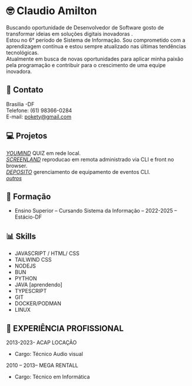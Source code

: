 
# 🤓 Claudio Amilton
Buscando oportunidade de Desenvolvedor de Software gosto de transformar ideias em soluções digitais inovadoras . \
Estou no 6° período de Sistema de Informação. Sou comprometido com a
aprendizagem contínua e estou sempre atualizado nas últimas tendências tecnológicas. \
Atualmente em
busca de novas oportunidades para aplicar minha paixão pela programação e contribuir para o
crescimento de uma equipe inovadora.

## 🔗 Contato
Brasilia -DF \
Telefone: (61) 98366-0284 \
 E-mail: pokety@gmail.com 




## 💻 Projetos 
<!-- <div align="center">
  <a href="https://github.com/pokety">
  <img height="180em" src="https://github-readme-stats.vercel.app/api?username=pokety&show_icons=true&theme=dark&include_all_commits=true&count_private=true"/>
  <img height="180em" src="https://github-readme-stats.vercel.app/api/top-langs/?username=pokety&layout=compact&langs_count=7&theme=dark"/>
</div>  -->

[_*YOUMIND*_](https://github.com/pokety/youmind) QUIZ em rede local. \
[_*SCREENLAND*_](https://github.com/pokety/screenland) reproducao em remota administrado via CLI e front no browser. \
[_*DEPOSITO*_](https://github.com/pokety/deposito) gerenciamento de equipamento de eventos CLI. \
[_*outros*_](https://github.com/pokety?tab=repositories)

## 📓 Formação

* Ensino Superior – Cursando Sistema da Informação – 2022-2025 – Estácio-DF

## 📊 Skills
* JAVASCRIPT / HTML/ CSS
* TAILWIND CSS
* NODEJS
* BUN
* PYTHON
* JAVA [aprendendo]
* TYPESCRIPT
* GIT
* DOCKER/PODMAN
* LINUX

## 💼 EXPERIÊNCIA PROFISSIONAL
2013-2023- ACAP LOCAÇÃO 
* Cargo: Técnico Audio visual 

2010 – 2013– MEGA RENTALL 
* Cargo: Técnico em Informática